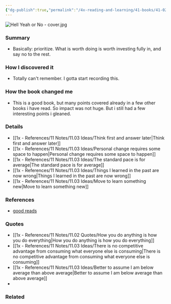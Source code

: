 ```yaml
---
{"dg-publish":true,"permalink":"/4x-reading-and-learning/41-books/41-02-book-reviews/hell-yeah-or-no-whats-worth-doing-derek-sivers/","title":"Hell Yeah or No - Whats Worth Doing - Derek Sivers","created":"2024-02-14T20:17:40.796+03:00","updated":"2025-09-23T06:01:57.288+03:00"}
---
```



![Hell Yeah or No - cover.jpg](/img/user/4x%20-%20Reading%20and%20Learning/41%20Books/41.03%20Cover%20images/Hell%20Yeah%20or%20No%20-%20cover.jpg)

### Summary
- Basically: prioritize. What is worth doing is worth investing fully in, and say no to the rest.

### How I discovered it
- Totally can't remember. I gotta start recording this.

### How the book changed me
- This is a good book, but many points covered already in a few other books i have read. So impact was not huge. But i still had a few interesting points i gleaned.

### Details
- [[1x - References/11 Notes/11.03 Ideas/Think first and answer later\|Think first and answer later]]
- [[1x - References/11 Notes/11.03 Ideas/Personal change requires some space to happen\|Personal change requires some space to happen]]
- [[1x - References/11 Notes/11.03 Ideas/The standard pace is for average\|The standard pace is for average]]
- [[1x - References/11 Notes/11.03 Ideas/Things I learned in the past are now wrong\|Things I learned in the past are now wrong]]
- [[1x - References/11 Notes/11.03 Ideas/Move to learn something new\|Move to learn something new]]

### References
- [good reads](https://www.goodreads.com/book/show/52523856-hell-yeah-or-no)

### Quotes
- [[1x - References/11 Notes/11.02 Quotes/How you do anything is how you do everything\|How you do anything is how you do everything]]
- [[1x - References/11 Notes/11.03 Ideas/There is no competitive advantage from consuming what everyone else is consuming\|There is no competitive advantage from consuming what everyone else is consuming]]
- [[1x - References/11 Notes/11.03 Ideas/Better to assume I am below average than above average\|Better to assume I am below average than above average]]
- 

### Related

